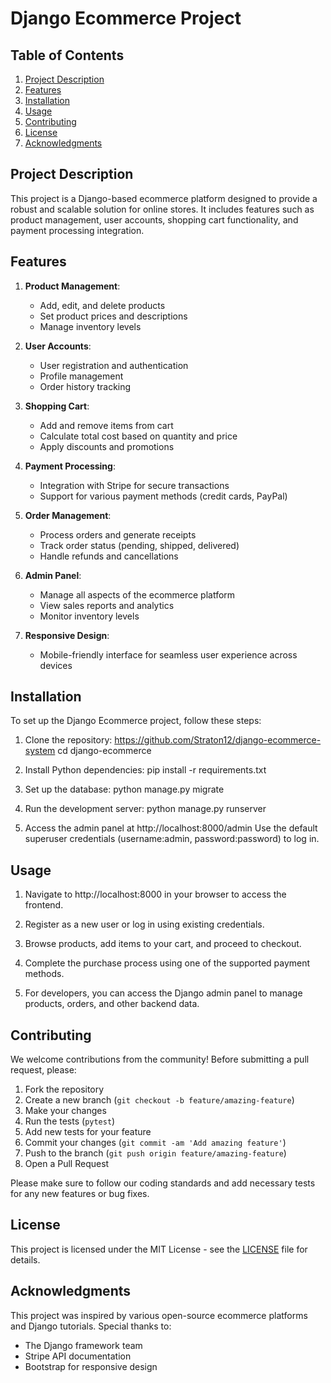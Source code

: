 
# Django Ecommerce Project

## Table of Contents
1. [Project Description](#project-description)
2. [Features](#features)
3. [Installation](#installation)
4. [Usage](#usage)
5. [Contributing](#contributing)
6. [License](#license)
7. [Acknowledgments](#acknowledgments)

## Project Description

This project is a Django-based ecommerce platform designed to provide a robust and scalable solution for online stores. It includes features such as product management, user accounts, shopping cart functionality, and payment processing integration.

## Features

1. **Product Management**: 
   - Add, edit, and delete products
   - Set product prices and descriptions
   - Manage inventory levels

2. **User Accounts**:
   - User registration and authentication
   - Profile management
   - Order history tracking

3. **Shopping Cart**:
   - Add and remove items from cart
   - Calculate total cost based on quantity and price
   - Apply discounts and promotions

4. **Payment Processing**:
   - Integration with Stripe for secure transactions
   - Support for various payment methods (credit cards, PayPal)

5. **Order Management**:
   - Process orders and generate receipts
   - Track order status (pending, shipped, delivered)
   - Handle refunds and cancellations

6. **Admin Panel**:
   - Manage all aspects of the ecommerce platform
   - View sales reports and analytics
   - Monitor inventory levels

7. **Responsive Design**:
   - Mobile-friendly interface for seamless user experience across devices

## Installation

To set up the Django Ecommerce project, follow these steps:

1. Clone the repository:
https://github.com/Straton12/django-ecommerce-system cd django-ecommerce


2. Install Python dependencies:
pip install -r requirements.txt


3. Set up the database:
python manage.py migrate


4. Run the development server:
python manage.py runserver


5. Access the admin panel at http://localhost:8000/admin
   Use the default superuser credentials (username:admin, password:password) to log in.

## Usage

1. Navigate to http://localhost:8000 in your browser to access the frontend.

2. Register as a new user or log in using existing credentials.

3. Browse products, add items to your cart, and proceed to checkout.

4. Complete the purchase process using one of the supported payment methods.

5. For developers, you can access the Django admin panel to manage products, orders, and other backend data.

## Contributing

We welcome contributions from the community! Before submitting a pull request, please:

1. Fork the repository
2. Create a new branch (`git checkout -b feature/amazing-feature`)
3. Make your changes
4. Run the tests (`pytest`)
5. Add new tests for your feature
6. Commit your changes (`git commit -am 'Add amazing feature'`)
7. Push to the branch (`git push origin feature/amazing-feature`)
8. Open a Pull Request

Please make sure to follow our coding standards and add necessary tests for any new features or bug fixes.

## License

This project is licensed under the MIT License - see the [LICENSE](LICENSE) file for details.

## Acknowledgments

This project was inspired by various open-source ecommerce platforms and Django tutorials. Special thanks to:
- The Django framework team
- Stripe API documentation
- Bootstrap for responsive design

